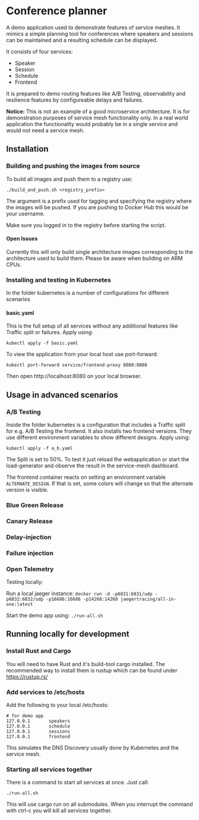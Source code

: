 # Conference planner

A demo application used to demonstrate features of service meshes. It mimics a simple planning tool for conferences where speakers and sessions can be maintained and a resulting schedule can be displayed. 

It consists of four services:

* Speaker
* Session
* Schedule
* Frontend

It is prepared to demo routing features like A/B Testing, observability and resilience features by configureable delays and failures. 

**Notice:** This is not an example of a good microservice architecture. It is for demonstration purposes of service mesh functionality only. In a real world application the functionality would probably be in a single service and would not need a service mesh.

## Installation

### Building and pushing the images from source

To build all images and push them to a registry use:

```
./build_and_push.sh <registry_prefix>
```
The argument is a prefix used for tagging and specifying the registry where the images will be pushed. If you are pushing to Docker Hub this would be your username. 

Make sure you logged in to the registry before starting the script. 

#### Open Issues

Currently this will only build single architecture images corresponding to the architecture used to build them. Please be aware when building on ARM CPUs.  

### Installing and testing in Kubernetes 

In the folder kubernetes is a number of configurations for different scenarios

#### basic.yaml

This is the full setup of all services without any additional features like Traffic split or failures. 
Apply using:

```
kubectl apply -f basic.yaml
```

To view the application from your local host use port-forward:

```
kubectl port-forward service/frontend-proxy 8080:8080
```

Then open http://localhost:8080 on your local browser.

## Usage in advanced scenarios

### A/B Testing

Inside the folder kubernetes is a configuration that includes a Traffic split for e.g. A/B Testing the frontend. It also installs two frontend versions. They use different environment variables to show different designs. 
Apply using:

```
kubectl apply -f a_b.yaml
```

The Split is set to 50%. To test it just reload the webapplication or start the load-generator and observe the result in the service-mesh dashboard.

The frontend container reacts on setting an environment variable `ALTERNATE_DESIGN`. If that is set, some colors will change so that the alternate version is visible.

### Blue Green Release

### Canary Release

### Delay-injection

### Failure injection

### Open Telemetry

Testing locally:

Run a local jaeger instance:
`docker run -d -p6831:6831/udp -p6832:6832/udp -p16686:16686 -p14268:14268 jaegertracing/all-in-one:latest`

Start the demo app using:
`./run-all.sh`



## Running locally for development

### Install Rust and Cargo

You will need to have Rust and it's build-tool cargo installed. The recommended way to install them is rustup which can be found under https://rustup.rs/ 

### Add services to /etc/hosts

Add the following to your local /etc/hosts:

```
# for demo app
127.0.0.1       speakers
127.0.0.1       schedule
127.0.0.1       sessions
127.0.0.1       frontend
```

This simulates the DNS Discovery usually done by Kubernetes and the service mesh.

### Starting all services together

There is a command to start all services at once. Just call:

```
./run-all.sh
```

This will use cargo run on all submodules. When you interrupt the command with ctrl-c you will kill all services together.